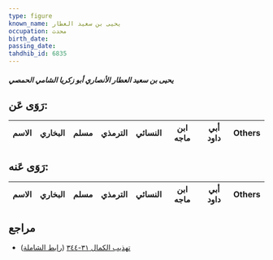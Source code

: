 ```yaml
---
type: figure
known_name: يحيى بن سعيد العطار
occupation: محدث
birth_date:
passing_date:
tahdhib_id: 6835
---
```

##### يحيى بن سعيد العطار الأنصاري أبو زكريا الشامي الحمصي

## رَوَى عَن:
| الاسم | البخاري | مسلم | الترمذي | النسائي | ابن ماجه | أبي داود | Others |
| ----- | ------- | ---- | ------- | ------- | -------- | -------- | ------ |
## رَوَى عَنه:
| الاسم | البخاري | مسلم | الترمذي | النسائي | ابن ماجه | أبي داود | Others |
| ----- | ------- | ---- | ------- | ------- | -------- | -------- | ------ |
## مراجع
- [تهذيب الكمال ٣١-٣٤٤](obsidian://open?vault=Tahdhib-al-Kamal&file=Figures/٦٨٣٥-يحيى%20بن%20سعيد%20العطار%20الأنصاري%20أبو%20زكريا%20الشامي%20الحمصي) ([رابط الشاملة](https://shamela.ws/book/3722/16892))